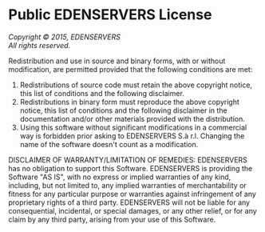 Public EDENSERVERS License
======================

_Copyright © 2015, EDENSERVERS_  
_All rights reserved._

Redistribution and use in source and binary forms, with or without
modification, are permitted provided that the following conditions are met: 

1. Redistributions of source code must retain the above copyright notice, this
   list of conditions and the following disclaimer. 
2. Redistributions in binary form must reproduce the above copyright notice,
   this list of conditions and the following disclaimer in the documentation
   and/or other materials provided with the distribution. 
3. Using this software without significant modifications in a commercial way 
   is forbidden prior asking to EDENSERVERS S.à r.l. Changing the name of the 
   software doesn't count as a modification.

DISCLAIMER OF WARRANTY/LIMITATION OF REMEDIES: EDENSERVERS has no obligation
to support this Software. EDENSERVERS is providing the Software "AS IS", with
no express or implied warranties of any kind, including, but not limited to,
any implied warranties of merchantability or fitness for any particular
purpose or warranties against infringement of any proprietary rights of 
a third party.
EDENSERVERS will not be liable for any consequential, incidental, or special 
damages, or any other relief, or for any claim by any third party, arising 
from your use of this Software.
